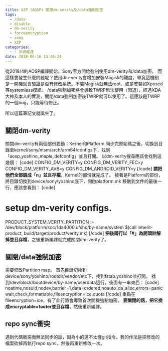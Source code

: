 ```yaml
---
title: XZP (AOSP) 關閉dm-verity及/data強制加密
tags:
  - /data
  - disable
  - dm-verity
  - forceencryption
  - sony
  - XZP
categories:
  - - 系統維運
date: 2018-06-16 13:46:24
---
```


從2018/4的AOSP編譯開始，Sony官方開始強制使用dm-verity和/data加密。 而這樣會發生什麼問題呢？使用dm-verity會增加安裝Magisk的難度，畢竟這機制是一開機就會驗證是否有修改系統。不裝Magisk就無法root、或是安裝如Xposed等systemless模組。 /data強制加密將會導致TWRP無法使用（閃退），經過XDA大神及本人的實測，關閉/data強制加密後TWRP就可以使用了。這應該是TWRP的一個bug，只能等待修正。
<!-- more -->
所以這篇筆記文就誕生了。

## 關閉dm-verity

關閉dm-verity有兩個部份要動：Kernel和Platform 同步完原始碼之後，切換到目錄至kernel/sony/msm/arch/arm64/configs下，找到「aosp\_yoshino\_maple\_defconfig」並且打開。 以dm-verity搜尋應該會找到這幾個： \[code\] CONFIG\_DM\_VERITY=y CONFIG\_DM\_VERITY\_FEC=y CONFIG\_DM\_VERITY\_AVB=y CONFIG\_DM\_ANDROID\_VERITY=y \[/code\] **請把他們全部調成「n」並且存檔**，Kernel的部份就完成了。 接著是Platform的部份，將目錄切換到device/sony/yoshino底下，開啟platform.mk 移動到文件的最後一行，應該會看到： \[code\]

# setup dm-verity configs.

PRODUCT\_SYSTEM\_VERITY\_PARTITION := /dev/block/platform/soc/1da4000.ufshc/by-name/system $(call inherit-product, build/target/product/verity.mk) \[/code\] **把後兩行以「#」為開頭註解掉並且存檔**，之後重新編譯就完成關閉dm-verity了。

## 關閉/data強制加密

需要修改Partition map。 首先目錄切換到device/sony/yoshino/rootdir/vendor/etc下，找到fstab.yoshino並打開。 找到/dev/block/bootdevice/by-name/userdata這行，後面有一串東西： \[code\] noatime,nosuid,nodev,barrier=1,data=ordered,noauto\_da\_alloc,errors=panic wait,check,formattable,fileencryption=ice,quota \[/code\] 重點在fileencryption=ice，有了此行將會導致首次開機強制加密。 **要關閉的話，把它換成encryptable=footer並且存檔**，然後重新編譯。

## repo sync衝突

遇到代碼衝突而無法同步的話，因為小的還不太懂git指令，我的作法是把修改的檔案砍掉再執行repo sync，然後再重新修改一次。